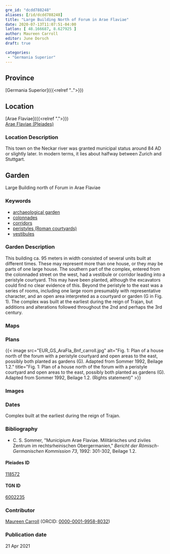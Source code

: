 ```yaml
---
gre_id: "dcdd788248"
aliases: [/id/dcdd788248]
title: "Large Building North of Forum in Arae Flaviae"
date: 2020-07-13T11:07:51-04:00
latlon: [ 48.166687, 8.627925 ]
author: Maureen Carroll
editor: June Dorsch
draft: true

categories:
 - "Germania Superior"
---
```


## Province

[Germania Superior]({{<relref "..">}})  

<!--### Province Description-->

<!-- DESCRIPTION -->


## Location

[Arae Flaviae]({{<relref ".">}}) \
[Arae Flaviae (Pleiades)](https://pleiades.stoa.org/places/118572)

### Location Description

This town on the Neckar river was granted municipal status around 84 AD or slightly later. In modern terms, it lies about halfway between Zurich and Stuttgart.

<!--## Sublocation-->

<!--
[AREA WITHIN LOCATION, LIKE “PALATINE HILL”](GEOREFERENCE LINK)
A sublocation is any area larger than an individual garden, but located within a location. I would always try to include a link to a controlled vocabulary here if possible. This ID may well be different from the Garden ID, e.g., Pompeii versus a Garden in one of the houses which has its own Pleiades ID.
-->

<!--### Sublocation Description-->

<!-- DESCRIPTION -->

## Garden

Large Building north of Forum in Arae Flaviae

### Keywords

- [archaeological garden](#)
- [colonnades](http://vocab.getty.edu/page/aat/300002613)
- [corridors](http://vocab.getty.edu/page/aat/300004294)
- [peristyles (Roman courtyards)](http://vocab.getty.edu/page/aat/300080971)
- [vestibules](http://vocab.getty.edu/page/aat/300083076)

### Garden Description

This building ca. 95 meters in width consisted of several units built at different times. These may represent more than one house, or they may be parts of one large house. The southern part of the complex, entered from the colonnaded street on the west, had a vestibule or corridor leading into a peristyle courtyard. This may have been planted, although the excavators could find no clear evidence of this. Beyond the peristyle to the east was a series of rooms, including one large room presumably with representative character, and an open area interpreted as a courtyard or garden (G in Fig. 1). The complex was built at the earliest during the reign of Trajan, but additions and alterations followed throughout the 2nd and perhaps the 3rd century.

### Maps

<!--
{{< figure src="IMG_URL" alt="ALT_TEXT" title="CAPTION" >}}
-->

### Plans

{{< image src="EUR_GS_AraFla_Bnf_carroll.jpg" alt="Fig. 1: Plan of a house north of the forum with a peristyle courtyard and open areas to the east, possibly both planted as gardens (G). Adapted from Sommer 1992, Beilage 1.2." title="Fig. 1: Plan of a house north of the forum with a peristyle courtyard and open areas to the east, possibly both planted as gardens (G). Adapted from Sommer 1992, Beilage 1.2. (Rights statement)" >}}

### Images

<!--
{{< figure src="IMG_URL" alt="ALT_TEXT" title="CAPTION" >}}
-->

### Dates

Complex built at the earliest during the reign of Trajan.

### Bibliography

* C. S. Sommer, "Municipium Arae Flaviae. Militärisches und ziviles Zentrum im rechtsrheinischen Obergermanien," *Bericht der Römisch-Germanischen Kommission 73*, 1992: 301-302, Beilage 1.2.

<!--#### Periodo ID-->

<!-- [PERIODO_ID](https://pleiades.stoa.org/places/PLEIADES_ID) -->

#### Pleiades ID

[118572](https://pleiades.stoa.org/places/118572)

#### TGN ID

[6002235](http://vocab.getty.edu/page/tgn/6002235)

### Contributor

[Maureen Carroll](https://www.sheffield.ac.uk/archaeology/our-people/academic-staff/maureen-carroll) (ORCID: [0000-0001-9958-8032](https://orcid.org/0000-0001-9958-8032))

### Publication date


21 Apr 2021

<!--### Related articles-->

<!-- Links to other related articles. Leave blank for now -->